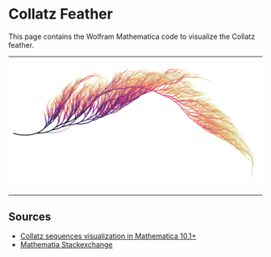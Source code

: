 # Collatz Feather

This page contains the Wolfram Mathematica code to visualize the Collatz feather.

---

![](collatz_feather.png)

---

## Sources

- [Collatz sequences visualization in Mathematica 10.1+](https://github.com/level1807/collatz/tree/98371020b91aa51d681e5b12b9f21ba8180183a0)
- [Mathematia Stackexchange](https://mathematica.stackexchange.com/a/85731)
